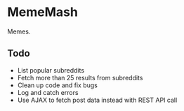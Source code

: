 # MemeMash
Memes.

## Todo
* List popular subreddits
* Fetch more than 25 results from subreddits
* Clean up code and fix bugs
* Log and catch errors
* Use AJAX to fetch post data instead with REST API call